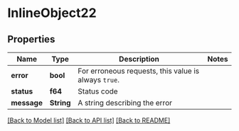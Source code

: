 # InlineObject22

## Properties

Name | Type | Description | Notes
------------ | ------------- | ------------- | -------------
**error** | **bool** | For erroneous requests, this value is always `true`. | 
**status** | **f64** | Status code | 
**message** | **String** | A string describing the error | 

[[Back to Model list]](../README.md#documentation-for-models) [[Back to API list]](../README.md#documentation-for-api-endpoints) [[Back to README]](../README.md)


